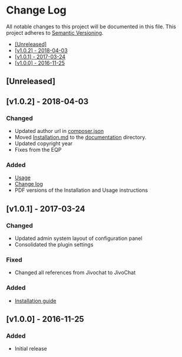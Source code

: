 # Change Log

All notable changes to this project will be documented in this file.
This project adheres to [Semantic Versioning](http://semver.org/).

 * [\[Unreleased\]](#unreleased)
 * [\[v1.0.2\] - 2018-04-03](#v102---2018-04-03)
 * [\[v1.0.1\] - 2017-03-24](#v101---2017-03-24)
 * [\[v1.0.0\] - 2016-11-25](#v100---2016-11-25)

## [Unreleased]


## [v1.0.2] - 2018-04-03

### Changed

 - Updated author url in [composer.json](./composer.json)
 - Moved [Installation.md](./documentation/INSTALLATION.md) to the [documentation](./documentation) directory.
 - Updated copyright year
 - Fixes from the EQP

### Added

 - [Usage](./documentation/USAGE.md)
 - [Change log](./CHANGELOG.md)
 - PDF versions of the Installation and Usage instructions
 

## [v1.0.1] - 2017-03-24

### Changed

 - Updated admin system layout of configuration panel
 - Consolidated the plugin settings

### Fixed

 - Changed all references from Jivochat to JivoChat

### Added

 - [Installation guide](./Installation.md)


## [v1.0.0] - 2016-11-25

### Added

 - Initial release
